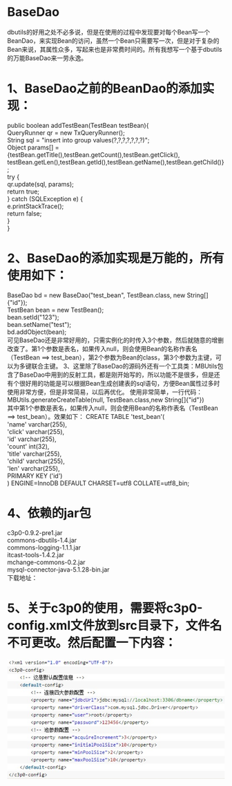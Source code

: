 # BaseDao
dbutils的好用之处不必多说，但是在使用的过程中发现要对每个Bean写一个BeanDao，来实现Bean的访问，虽然一个Bean只需要写一次，但是对于复杂的Bean来说，其属性众多，写起来也是非常费时间的。所有我想写一个基于dbutils的万能BaseDao来一劳永逸。
# 1、BaseDao之前的BeanDao的添加实现：
public boolean addTestBean(TestBean testBean){  
    QueryRunner qr = new TxQueryRunner();  
    String sql = "insert into group values(?,?,?,?,?,?,?)";  
    Object params[] = {testBean.getTitle(),testBean.getCount(),testBean.getClick(),  
            testBean.getLen(),testBean.getId(),testBean.getName(),testBean.getChild()};  
    try {  
        qr.update(sql, params);  
        return true;  
    } catch (SQLException e) {  
        e.printStackTrace();  
        return false;  
    }  
}  
# 2、BaseDao的添加实现是万能的，所有使用如下：
BaseDao bd = new BaseDao<TestBean>("test_bean", TestBean.class, new String[]{"id"});  
TestBean bean = new TestBean();  
bean.setId("123");  
bean.setName("test");  
bd.addObject(bean);  
可见BaseDao还是非常好用的，只需实例化的时传入3个参数，然后就随意的增删改查了。第1个参数是表名，如果传入null，则会使用Bean的名称作表名（TestBean ==> test_bean），第2个参数为Bean的class，第3个参数为主键，可以为多键联合主键。
3、这里除了BaseDao的源码外还有一个工具类：MBUtils包含了BaseDao中用到的反射工具，都是刚开始写的，所以功能不是很多，但是还有个很好用的功能是可以根据Bean生成创建表的sql语句，方便Bean属性过多时使用非常方便，但是非常简易，以后再优化。
使用非常简单，一行代码：
MBUtils.generateCreateTable(null, TestBean.class,new String[]{"id"})  
其中第1个参数是表名，如果传入null，则会使用Bean的名称作表名（TestBean ==> test_bean）。效果如下：
CREATE TABLE 'test_bean'(  
    'name' varchar(255),  
    'click' varchar(255),  
    'id' varchar(255),  
    'count' int(32),  
    'title' varchar(255),  
    'child' varchar(255),  
    'len' varchar(255),  
     PRIMARY KEY ('id')  
) ENGINE=InnoDB DEFAULT CHARSET=utf8 COLLATE=utf8_bin;  
# 4、依赖的jar包
c3p0-0.9.2-pre1.jar  
commons-dbutils-1.4.jar  
commons-logging-1.1.1.jar  
itcast-tools-1.4.2.jar  
mchange-commons-0.2.jar  
mysql-connector-java-5.1.28-bin.jar  
下载地址：
# 5、关于c3p0的使用，需要将c3p0-config.xml文件放到src目录下，文件名不可更改。然后配置一下内容：
![image](https://github.com/qghc/BaseDao/blob/master/screenshot/c3p0.jpg)
